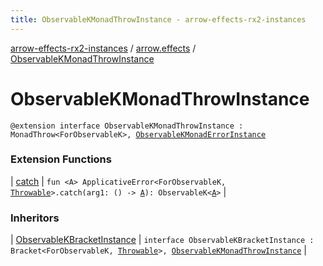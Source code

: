 ```yaml
---
title: ObservableKMonadThrowInstance - arrow-effects-rx2-instances
---
```


[arrow-effects-rx2-instances](../index.html) / [arrow.effects](index.html) / [ObservableKMonadThrowInstance](./-observable-k-monad-throw-instance.html)

# ObservableKMonadThrowInstance

`@extension interface ObservableKMonadThrowInstance : MonadThrow<ForObservableK>, `[`ObservableKMonadErrorInstance`](-observable-k-monad-error-instance/index.html)

### Extension Functions

| [catch](../arrow.effects.observablek.applicative-error/arrow.typeclasses.-applicative-error/catch.html) | `fun <A> ApplicativeError<ForObservableK, `[`Throwable`](https://kotlinlang.org/api/latest/jvm/stdlib/kotlin/-throwable/index.html)`>.catch(arg1: () -> `[`A`](../arrow.effects.observablek.applicative-error/arrow.typeclasses.-applicative-error/catch.html#A)`): ObservableK<`[`A`](../arrow.effects.observablek.applicative-error/arrow.typeclasses.-applicative-error/catch.html#A)`>` |

### Inheritors

| [ObservableKBracketInstance](-observable-k-bracket-instance/index.html) | `interface ObservableKBracketInstance : Bracket<ForObservableK, `[`Throwable`](https://kotlinlang.org/api/latest/jvm/stdlib/kotlin/-throwable/index.html)`>, `[`ObservableKMonadThrowInstance`](./-observable-k-monad-throw-instance.html) |

